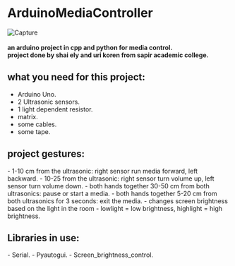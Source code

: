 # ArduinoMediaController  
![Capture](https://user-images.githubusercontent.com/55280978/137301444-8ed637ee-f7ff-42fc-adc5-d74d866ff1f7.PNG)
<br/><br/>
<b>an arduino project in cpp and python for media control.  
project done by shai ely and uri koren from sapir academic college.</b>  


<h2>what you need for this project:</h2>  



- Arduino Uno.
- 2 Ultrasonic sensors.
- 1 light dependent resistor.
- matrix.
- some cables.
- some tape.



<h2>project gestures:</h2>
- 1-10 cm from the ultrasonic: right sensor run media forward, left backward.  
- 10-25 from the ultrasonic: right sensor turn volume up, left sensor turn volume down.  
- both hands together 30-50 cm from both ultrasonics: pause or start a media.  
- both hands together 5-20 cm from both ultrasonics for 3 seconds: exit the media.  
- changes screen brightness based on the light in the room - lowlight = low brightness, highlight = high brightness.  




<h2>Libraries in use:</h2>
- Serial.
- Pyautogui.
- Screen_brightness_control.

